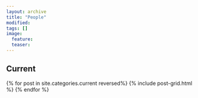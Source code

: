 ```yaml
---
layout: archive
title: "People"
modified:
tags: []
image:
  feature:
  teaser:
---
```


<div class="tiles">
<h2 class="post-title">Current</h2>
{% for post in site.categories.current reversed%}
  {% include post-grid.html %}
{% endfor %}
</div><!-- /.tiles -->